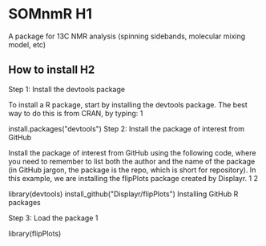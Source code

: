# SOMnmR H1
A package for 13C NMR analysis (spinning sidebands, molecular mixing model, etc)

## How to install H2

Step 1: Install the devtools package

To install a R package, start by installing the devtools package. The best way to do this is from CRAN, by typing:
1
	
install.packages("devtools")
Step 2: Install the package of interest from GitHub

Install the package of interest from GitHub using the following code, where you need to remember to list both the author and the name of the package (in GitHub jargon, the package is the repo, which is short for repository). In this example, we are installing the flipPlots package created by Displayr.
1
2
	
library(devtools)
install_github("Displayr/flipPlots")
Installing GitHub R packages

 
Step 3: Load the package
1
	
library(flipPlots)
